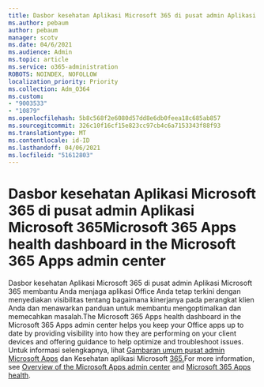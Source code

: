 ```yaml
---
title: Dasbor kesehatan Aplikasi Microsoft 365 di pusat admin Aplikasi Microsoft 365
ms.author: pebaum
author: pebaum
manager: scotv
ms.date: 04/6/2021
ms.audience: Admin
ms.topic: article
ms.service: o365-administration
ROBOTS: NOINDEX, NOFOLLOW
localization_priority: Priority
ms.collection: Adm_O364
ms.custom:
- "9003533"
- "10879"
ms.openlocfilehash: 5b8c568f2e6080d57dd8e6db0feea18c685ab857
ms.sourcegitcommit: 326c10f16cf15e823cc97cb4c6a7153343f88f93
ms.translationtype: MT
ms.contentlocale: id-ID
ms.lasthandoff: 04/06/2021
ms.locfileid: "51612803"
---
```

# <a name="microsoft-365-apps-health-dashboard-in-the-microsoft-365-apps-admin-center"></a><span data-ttu-id="b3bfd-102">Dasbor kesehatan Aplikasi Microsoft 365 di pusat admin Aplikasi Microsoft 365</span><span class="sxs-lookup"><span data-stu-id="b3bfd-102">Microsoft 365 Apps health dashboard in the Microsoft 365 Apps admin center</span></span>

<span data-ttu-id="b3bfd-103">Dasbor kesehatan Aplikasi Microsoft 365 di pusat admin Aplikasi Microsoft 365 membantu Anda menjaga aplikasi Office Anda tetap terkini dengan menyediakan visibilitas tentang bagaimana kinerjanya pada perangkat klien Anda dan menawarkan panduan untuk membantu mengoptimalkan dan memecahkan masalah.</span><span class="sxs-lookup"><span data-stu-id="b3bfd-103">The Microsoft 365 Apps health dashboard in the Microsoft 365 Apps admin center helps you keep your Office apps up to date by providing visibility into how they are performing on your client devices and offering guidance to help optimize and troubleshoot issues.</span></span> <span data-ttu-id="b3bfd-104">Untuk informasi selengkapnya, lihat [Gambaran umum pusat admin Microsoft Apps](https://docs.microsoft.com/deployoffice/admincenter/overview) dan Kesehatan aplikasi Microsoft [365.](https://docs.microsoft.com/deployoffice/admincenter/microsoft-365-apps-health)</span><span class="sxs-lookup"><span data-stu-id="b3bfd-104">For more information, see [Overview of the Microsoft Apps admin center](https://docs.microsoft.com/deployoffice/admincenter/overview) and [Microsoft 365 Apps health](https://docs.microsoft.com/deployoffice/admincenter/microsoft-365-apps-health).</span></span>



